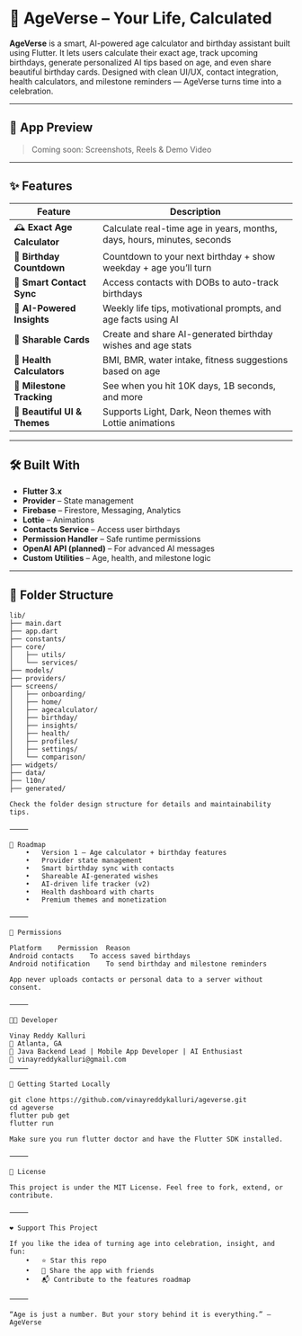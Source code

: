 # 🎂 AgeVerse – Your Life, Calculated

**AgeVerse** is a smart, AI-powered age calculator and birthday assistant built using Flutter. It lets users calculate their exact age, track upcoming birthdays, generate personalized AI tips based on age, and even share beautiful birthday cards. Designed with clean UI/UX, contact integration, health calculators, and milestone reminders — AgeVerse turns time into a celebration.

---

## 📲 App Preview

> Coming soon: Screenshots, Reels & Demo Video

---

## ✨ Features

| Feature                           | Description                                                                 |
|-----------------------------------|-----------------------------------------------------------------------------|
| 🕰️ **Exact Age Calculator**        | Calculate real-time age in years, months, days, hours, minutes, seconds    |
| 🎂 **Birthday Countdown**         | Countdown to your next birthday + show weekday + age you’ll turn           |
| 📇 **Smart Contact Sync**         | Access contacts with DOBs to auto-track birthdays                          |
| 🤖 **AI-Powered Insights**         | Weekly life tips, motivational prompts, and age facts using AI             |
| 💌 **Sharable Cards**             | Create and share AI-generated birthday wishes and age stats                |
| 💪 **Health Calculators**         | BMI, BMR, water intake, fitness suggestions based on age                   |
| 🧠 **Milestone Tracking**         | See when you hit 10K days, 1B seconds, and more                            |
| 🎨 **Beautiful UI & Themes**      | Supports Light, Dark, Neon themes with Lottie animations                   |

---

## 🛠️ Built With

- **Flutter 3.x**
- **Provider** – State management
- **Firebase** – Firestore, Messaging, Analytics
- **Lottie** – Animations
- **Contacts Service** – Access user birthdays
- **Permission Handler** – Safe runtime permissions
- **OpenAI API (planned)** – For advanced AI messages
- **Custom Utilities** – Age, health, and milestone logic

---

## 📂 Folder Structure

```plaintext
lib/
├── main.dart
├── app.dart
├── constants/
├── core/
│   ├── utils/
│   └── services/
├── models/
├── providers/
├── screens/
│   ├── onboarding/
│   ├── home/
│   ├── agecalculator/
│   ├── birthday/
│   ├── insights/
│   ├── health/
│   ├── profiles/
│   ├── settings/
│   └── comparison/
├── widgets/
├── data/
├── l10n/
├── generated/

Check the folder design structure for details and maintainability tips.

⸻

🚧 Roadmap
	•	Version 1 – Age calculator + birthday features
	•	Provider state management
	•	Smart birthday sync with contacts
	•	Shareable AI-generated wishes
	•	AI-driven life tracker (v2)
	•	Health dashboard with charts
	•	Premium themes and monetization

⸻

🔐 Permissions

Platform	Permission	Reason
Android	contacts	To access saved birthdays
Android	notification	To send birthday and milestone reminders

App never uploads contacts or personal data to a server without consent.

⸻

👨‍💻 Developer

Vinay Reddy Kalluri
📍 Atlanta, GA
💼 Java Backend Lead | Mobile App Developer | AI Enthusiast
📧 vinayreddykalluri@gmail.com
⸻

🚀 Getting Started Locally

git clone https://github.com/vinayreddykalluri/ageverse.git
cd ageverse
flutter pub get
flutter run

Make sure you run flutter doctor and have the Flutter SDK installed.

⸻

📄 License

This project is under the MIT License. Feel free to fork, extend, or contribute.

⸻

❤️ Support This Project

If you like the idea of turning age into celebration, insight, and fun:
	•	⭐ Star this repo
	•	📨 Share the app with friends
	•	📬 Contribute to the features roadmap

⸻

“Age is just a number. But your story behind it is everything.” – AgeVerse
